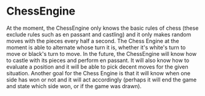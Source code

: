 # ChessEngine
At the moment, the ChessEngine only knows the basic rules of chess (these exclude rules such as en passant and castling) and it only makes random moves with the pieces every half a second. 
The Chess Engine at the moment is able to alternate whose turn it is, whether it's white's turn to move or black's turn to move.
In the future, the ChessEngine will know how to castle with its pieces and perform en passant.
It will also know how to evaluate a position and it will be able to pick decent moves for the given situation.
Another goal for the Chess Engine is that it will know when one side has won or not and it will act accordingly (perhaps it will end the game and state which side won, or if the game was drawn).
